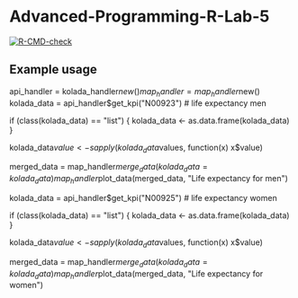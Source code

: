# Advanced-Programming-R-Lab-5
<!-- badges: start -->
  [![R-CMD-check](https://github.com/chrka821/Advanced-Programming-R-Lab-5/actions/workflows/R-CMD-check.yaml/badge.svg)](https://github.com/chrka821/Advanced-Programming-R-Lab-5/blob/master/.github/workflows/R-CMD-check.yaml)
  <!-- badges: end -->

## Example usage
api_handler = kolada_handler$new()
map_handler = map_handler$new()
kolada_data = api_handler$get_kpi("N00923") # life expectancy men

if (class(kolada_data) == "list") {
  kolada_data <- as.data.frame(kolada_data)
}

kolada_data$value <- sapply(kolada_data$values, function(x) x$value)

merged_data = map_handler$merge_data(kolada_data = kolada_data)
map_handler$plot_data(merged_data, "Life expectancy for men")

kolada_data = api_handler$get_kpi("N00925") # life expectancy women

if (class(kolada_data) == "list") {
  kolada_data <- as.data.frame(kolada_data)
}

kolada_data$value <- sapply(kolada_data$values, function(x) x$value)

merged_data = map_handler$merge_data(kolada_data = kolada_data)
map_handler$plot_data(merged_data, "Life expectancy for women")